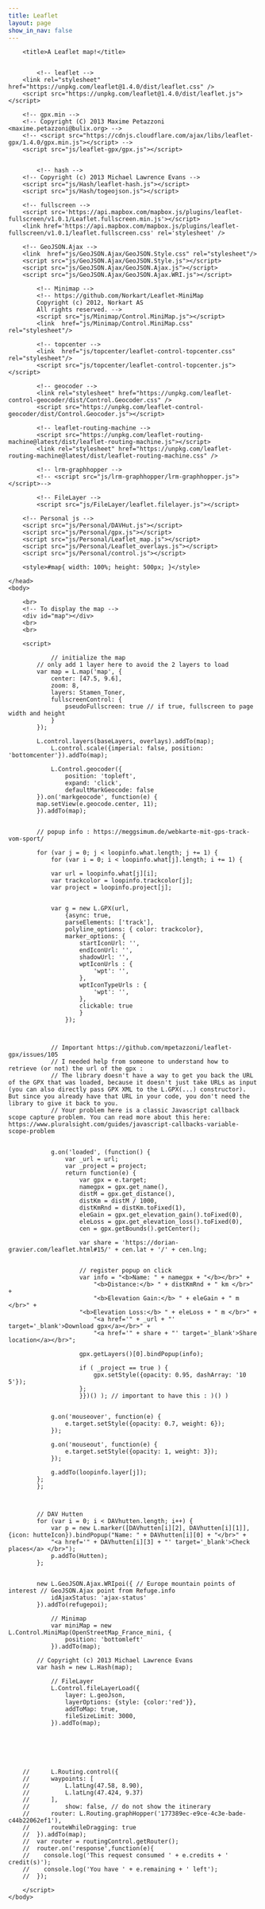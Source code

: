 ```yaml
---
title: Leaflet
layout: page
show_in_nav: false
---
```


<html>
	<head>

    	<title>A Leaflet map!</title>


			<!-- leaflet -->
    	<link rel="stylesheet" href="https://unpkg.com/leaflet@1.4.0/dist/leaflet.css" />
    	<script src="https://unpkg.com/leaflet@1.4.0/dist/leaflet.js"></script>

    	<!-- gpx.min -->
    	<!-- Copyright (C) 2013 Maxime Petazzoni <maxime.petazzoni@bulix.org> -->
    	<!-- <script src="https://cdnjs.cloudflare.com/ajax/libs/leaflet-gpx/1.4.0/gpx.min.js"></script> -->
    	<script src="js/leaflet-gpx/gpx.js"></script>


			<!-- hash -->
    	<!-- Copyright (c) 2013 Michael Lawrence Evans -->
    	<script src="js/Hash/leaflet-hash.js"></script>
    	<script src="js/Hash/togeojson.js"></script>

    	<!-- fullscreen -->
    	<script src='https://api.mapbox.com/mapbox.js/plugins/leaflet-fullscreen/v1.0.1/Leaflet.fullscreen.min.js'></script>
    	<link href='https://api.mapbox.com/mapbox.js/plugins/leaflet-fullscreen/v1.0.1/leaflet.fullscreen.css' rel='stylesheet' />

    	<!-- GeoJSON.Ajax -->
    	<link  href="js/GeoJSON.Ajax/GeoJSON.Style.css" rel="stylesheet"/>
    	<script src="js/GeoJSON.Ajax/GeoJSON.Style.js"></script>
    	<script src="js/GeoJSON.Ajax/GeoJSON.Ajax.js"></script>
    	<script src="js/GeoJSON.Ajax/GeoJSON.Ajax.WRI.js"></script>

			<!-- Minimap -->
			<!-- https://github.com/Norkart/Leaflet-MiniMap
			Copyright (c) 2012, Norkart AS
			All rights reserved. -->
			<script src="js/Minimap/Control.MiniMap.js"></script>
			<link  href="js/Minimap/Control.MiniMap.css" rel="stylesheet"/>

			<!-- topcenter -->
			<link  href="js/topcenter/leaflet-control-topcenter.css" rel="stylesheet"/>
			<script src="js/topcenter/leaflet-control-topcenter.js"></script>

			<!-- geocoder -->
			<link rel="stylesheet" href="https://unpkg.com/leaflet-control-geocoder/dist/Control.Geocoder.css" />
			<script src="https://unpkg.com/leaflet-control-geocoder/dist/Control.Geocoder.js"></script>

			<!-- leaflet-routing-machine -->
			<script src="https://unpkg.com/leaflet-routing-machine@latest/dist/leaflet-routing-machine.js"></script>
			<link rel="stylesheet" href="https://unpkg.com/leaflet-routing-machine@latest/dist/leaflet-routing-machine.css" />

			<!-- lrm-graphhopper -->
			<!-- <script src="js/lrm-graphhopper/lrm-graphhopper.js"></script>-->

			<!-- FileLayer -->
			<script src="js/FileLayer/leaflet.filelayer.js"></script>

    	<!-- Personal js -->
    	<script src="js/Personal/DAVHut.js"></script>
    	<script src="js/Personal/gpx.js"></script>
    	<script src="js/Personal/Leaflet_map.js"></script>
    	<script src="js/Personal/Leaflet_overlays.js"></script>
    	<script src="js/Personal/control.js"></script>

    	<style>#map{ width: 100%; height: 500px; }</style>

    </head>
    <body>

    	<br>
    	<!-- To display the map -->
    	<div id="map"></div>
    	<br>
    	<br>

    	<script>

    			// initialize the map
    		// only add 1 layer here to avoid the 2 layers to load
    		var map = L.map('map', {
    			center: [47.5, 9.6],
    			zoom: 8,
    			layers: Stamen_Toner,
    			fullscreenControl: {
    				pseudoFullscreen: true // if true, fullscreen to page width and height
    			}
    		});

    		L.control.layers(baseLayers, overlays).addTo(map);
				L.control.scale({imperial: false, position: 'bottomcenter'}).addTo(map);

				L.Control.geocoder({
					position: 'topleft',
					expand: 'click',
					defaultMarkGeocode: false
		    }).on('markgeocode', function(e) {
	        map.setView(e.geocode.center, 11);
		    }).addTo(map);


    		// popup info : https://meggsimum.de/webkarte-mit-gps-track-vom-sport/

    		for (var j = 0; j < loopinfo.what.length; j += 1) {
    			for (var i = 0; i < loopinfo.what[j].length; i += 1) {

				var url = loopinfo.what[j][i];
				var trackcolor = loopinfo.trackcolor[j];
				var project = loopinfo.project[j];
				
								
				var g = new L.GPX(url,
					{async: true,
					parseElements: ['track'],
					polyline_options: { color: trackcolor},
					marker_options: {
						startIconUrl: '',
						endIconUrl: '',
						shadowUrl: '',
						wptIconUrls : {
							'wpt': '',
						},
						wptIconTypeUrls : {
							'wpt': '',
						},
						clickable: true
						}
					});
					
					
				
				// Important https://github.com/mpetazzoni/leaflet-gpx/issues/105
				// I needed help from someone to understand how to retrieve (or not) the url of the gpx :
				// The library doesn't have a way to get you back the URL of the GPX that was loaded, because it doesn't just take URLs as input (you can also directly pass GPX XML to the L.GPX(...) constructor). But since you already have that URL in your code, you don't need the library to give it back to you.
				// Your problem here is a classic Javascript callback scope capture problem. You can read more about this here: https://www.pluralsight.com/guides/javascript-callbacks-variable-scope-problem


				g.on('loaded', (function() {
					var _url = url;
					var _project = project;
					return function(e) {
						var gpx = e.target;
						namegpx = gpx.get_name(),
						distM = gpx.get_distance(),
						distKm = distM / 1000,
						distKmRnd = distKm.toFixed(1),
						eleGain = gpx.get_elevation_gain().toFixed(0),
						eleLoss = gpx.get_elevation_loss().toFixed(0),
						cen = gpx.getBounds().getCenter();
						
						var share = 'https://dorian-gravier.com/leaflet.html#15/' + cen.lat + '/' + cen.lng;
					

						// register popup on click
						var info = "<b>Name: " + namegpx + "</b></br>" +
							"<b>Distance:</b> " + distKmRnd + " km </br>" +
							"<b>Elevation Gain:</b> " + eleGain + " m </br>" +
						"<b>Elevation Loss:</b> " + eleLoss + " m </br>" +
							"<a href='" + _url + "' target='_blank'>Download gpx</a></br>" +
							"<a href='" + share + "' target='_blank'>Share location</a></br>";
							
						gpx.getLayers()[0].bindPopup(info);
						
						if ( _project == true ) {
							gpx.setStyle({opacity: 0.95, dashArray: '10 5'});
						};
						}})() ); // important to have this : )() )
				

				g.on('mouseover', function(e) {
					e.target.setStyle({opacity: 0.7, weight: 6});
				});

				g.on('mouseout', function(e) {
					e.target.setStyle({opacity: 1, weight: 3});
				});

				g.addTo(loopinfo.layer[j]);
			};
    		};
		


    		// DAV Hutten
    		for (var i = 0; i < DAVhutten.length; i++) {
    			var p = new L.marker([DAVhutten[i][2], DAVhutten[i][1]], {icon: hutteIcon}).bindPopup("Name: " + DAVhutten[i][0] + "</br>" +
    			"<a href='" + DAVhutten[i][3] + "' target='_blank'>Check places</a> </br>");
    			p.addTo(Hutten);
    		};


    		new L.GeoJSON.Ajax.WRIpoi({ // Europe mountain points of interest // GeoJSON.Ajax point from Refuge.info
    			idAjaxStatus: 'ajax-status'
    		}).addTo(refugepoi);

				// Minimap
				var miniMap = new L.Control.MiniMap(OpenStreetMap_France_mini, {
					position: 'bottomleft'
				}).addTo(map);

    		// Copyright (c) 2013 Michael Lawrence Evans
    		var hash = new L.Hash(map);

				// FileLayer
				L.Control.fileLayerLoad({
					layer: L.geoJson,
					layerOptions: {style: {color:'red'}},
					addToMap: true,
					fileSizeLimit: 3000,
				}).addTo(map);






		//		L.Routing.control({
		//	    waypoints: [
		//	        L.latLng(47.58, 8.90),
		//	        L.latLng(47.424, 9.37)
		//	    ],
		//			show: false, // do not show the itinerary
		//	    router: L.Routing.graphHopper('177389ec-e9ce-4c3e-bade-c44b22062ef1'),
		//	    routeWhileDragging: true
		//	}).addTo(map);
		//	var router = routingControl.getRouter();
		//	router.on('response',function(e){
		//	  console.log('This request consumed ' + e.credits + ' credit(s)');
		//	  console.log('You have ' + e.remaining + ' left');
		//	});

    	</script>
    </body>

</html>
